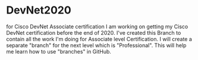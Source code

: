 # DevNet2020
for Cisco DevNet Associate certification
I am working on getting my Cisco DevNet certification before the end of 2020. 
I've created this Branch to contain all the work I'm doing for Associate level Certification. 
I will create a separate "branch" for the next level which is "Professional". 
This will help me learn how to use "branches" in GitHub.
